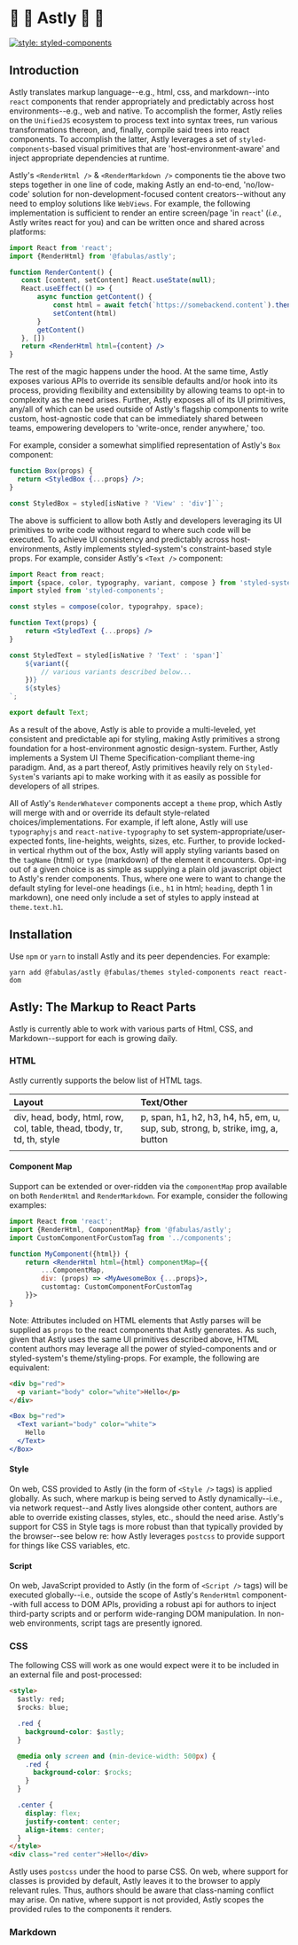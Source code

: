 # 🌲 🌲 Astly 🌲 🌲

[![style: styled-components](https://img.shields.io/badge/style-%F0%9F%92%85%20styled--components-orange.svg?colorB=daa357&colorA=db748e)](https://github.com/styled-components/styled-components)

## Introduction

Astly translates markup language--e.g., html, css, and markdown--into `react` components that render appropriately and predictably across host environments--e.g., web and native. To accomplish the former, Astly relies on the `UnifiedJS` ecosystem to process text into syntax trees, run various transformations thereon, and, finally, compile said trees into react components. To accomplish the latter, Astly leverages a set of `styled-components`-based visual primitives that are 'host-environment-aware' and inject appropriate dependencies at runtime.

Astly's `<RenderHtml />` & `<RenderMarkdown />` components tie the above two steps together in one line of code, making Astly an end-to-end, 'no/low-code' solution for non-development-focused content creators--without any need to employ solutions like `WebViews`. For example, the following implementation is sufficient to render an entire screen/page 'in `react`' (_i.e._, Astly writes react for you) and can be written once and shared across platforms:

```jsx
import React from 'react';
import {RenderHtml} from '@fabulas/astly';

function RenderContent() {
   const [content, setContent] React.useState(null);
   React.useEffect(() => {
       async function getContent() {
           const html = await fetch(`https://somebackend.content`).then(res => res.text())
           setContent(html)
       }
       getContent()
   }, [])
   return <RenderHtml html={content} />
}
```

The rest of the magic happens under the hood. At the same time, Astly exposes various APIs to override its sensible defaults and/or hook into its process, providing flexibility and extensibility by allowing teams to opt-in to complexity as the need arises. Further, Astly exposes all of its UI primitives, any/all of which can be used outside of Astly's flagship components to write custom, host-agnostic code that can be immediately shared between teams, empowering developers to 'write-once, render anywhere,' too.

For example, consider a somewhat simplified representation of Astly's `Box` component:

```jsx
function Box(props) {
  return <StyledBox {...props} />;
}

const StyledBox = styled[isNative ? 'View' : 'div']``;
```

The above is sufficient to allow both Astly and developers leveraging its UI primitives to write code without regard to where such code will be executed. To achieve UI consistency and predictably across host-environments, Astly implements styled-system's constraint-based style props. For example, consider Astly's `<Text />` component:

```jsx
import React from react;
import {space, color, typography, variant, compose } from 'styled-system';
import styled from 'styled-components';

const styles = compose(color, typograhpy, space);

function Text(props) {
    return <StyledText {...props} />
}

const StyledText = styled[isNative ? 'Text' : 'span']`
    ${variant({
        // various variants described below...
    })}
    ${styles}
`;

export default Text;
```

As a result of the above, Astly is able to provide a multi-leveled, yet consistent and predictable api for styling, making Astly primitives a strong foundation for a host-environment agnostic design-system. Further, Astly implements a System UI Theme Specification-compliant theme-ing paradigm. And, as a part thereof, Astly primitives heavily rely on `Styled-System`'s variants api to make working with it as easily as possible for developers of all stripes.

All of Astly's `RenderWhatever` components accept a `theme` prop, which Astly will merge with and or override its default style-related choices/implementations. For example, if left alone, Astly will use `typographyjs` and `react-native-typography` to set system-appropriate/user-expected fonts, line-heights, weights, sizes, etc. Further, to provide locked-in vertical rhythm out of the box, Astly will apply styling variants based on the `tagName` (html) or `type` (markdown) of the element it encounters. Opt-ing out of a given choice is as simple as supplying a plain old javascript object to Astly's render components. Thus, where one were to want to change the default styling for level-one headings (i.e., `h1` in html; `heading`, depth 1 in markdown), one need only include a set of styles to apply instead at `theme.text.h1`.

## Installation

Use `npm` or `yarn` to install Astly and its peer dependencies. For example:

`yarn add @fabulas/astly @fabulas/themes styled-components react react-dom`

## Astly: The Markup to React Parts

Astly is currently able to work with various parts of Html, CSS, and Markdown--support for each is growing daily.

### HTML

Astly currently supports the below list of HTML tags.

| Layout                                                                  | Text/Other                                                                      |
| :---------------------------------------------------------------------- | :------------------------------------------------------------------------------ |
| div, head, body, html, row, col, table, thead, tbody, tr, td, th, style | p, span, h1, h2, h3, h4, h5, em, u, sup, sub, strong, b, strike, img, a, button |
|                                                                         |                                                                                 |

#### Component Map

Support can be extended or over-ridden via the `componentMap` prop available on both `RenderHtml` and `RenderMarkdown`. For example, consider the following examples:

```jsx
import React from 'react';
import {RenderHtml, ComponentMap} from '@fabulas/astly';
import CustomComponentForCustomTag from '../components';

function MyComponent({html}) {
    return <RenderHtml html={html} componentMap={{
        ...ComponentMap,
        div: (props) => <MyAwesomeBox {...props}>,
        customtag: CustomComponentForCustomTag
    }}>
}
```

Note: Attributes included on HTML elements that Astly parses will be supplied as `props` to the react components that Astly generates. As such, given that Astly uses the same UI primitives described above, HTML content authors may leverage all the power of styled-components and or styled-system's theme/styling-props. For example, the following are equivalent:

```html
<div bg="red">
  <p variant="body" color="white">Hello</p>
</div>
```

```jsx
<Box bg="red">
  <Text variant="body" color="white">
    Hello
  </Text>
</Box>
```

#### Style

On web, CSS provided to Astly (in the form of `<Style />` tags) is applied globally. As such, where markup is being served to Astly dynamically--i.e., via network request--and Astly lives alongside other content, authors are able to override existing classes, styles, etc., should the need arise. Astly's support for CSS in Style tags is more robust than that typically provided by the browser--see below re: how Astly leverages `postcss` to provide support for things like CSS variables, etc.

#### Script

On web, JavaScript provided to Astly (in the form of `<Script />` tags) will be executed globally--i.e., outside the scope of Astly's `RenderHtml` component--with full access to DOM APIs, providing a robust api for authors to inject third-party scripts and or perform wide-ranging DOM manipulation. In non-web environments, script tags are presently ignored.

### CSS

The following CSS will work as one would expect were it to be included in an external file and post-processed:

```html
<style>
  $astly: red;
  $rocks: blue;

  .red {
    background-color: $astly;
  }

  @media only screen and (min-device-width: 500px) {
    .red {
      background-color: $rocks;
    }
  }

  .center {
    display: flex;
    justify-content: center;
    align-items: center;
  }
</style>
<div class="red center">Hello</div>
```

Astly uses `postcss` under the hood to parse CSS. On web, where support for classes is provided by default, Astly leaves it to the browser to apply relevant rules. Thus, authors should be aware that class-naming conflict may arise. On native, where support is not provided, Astly scopes the provided rules to the components it renders.

### Markdown
